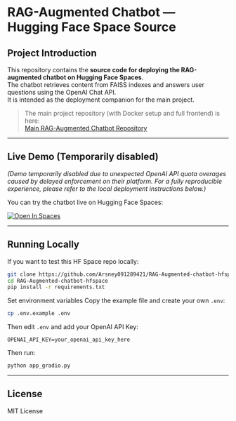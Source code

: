 # RAG-Augmented Chatbot — Hugging Face Space Source

## Project Introduction
This repository contains the **source code for deploying the RAG-augmented chatbot on Hugging Face Spaces**.  
The chatbot retrieves content from FAISS indexes and answers user questions using the OpenAI Chat API.  
It is intended as the deployment companion for the main project.

> The main project repository (with Docker setup and full frontend) is here:  
[Main RAG-Augmented Chatbot Repository](https://github.com/Arsney091289421/RAG-Augmented-chatbot)

---

## Live Demo (Temporarily disabled)

_(Demo temporarily disabled due to unexpected OpenAI API quota overages caused by delayed enforcement on their platform. For a fully reproducible experience, please refer to the local deployment instructions below.)_

You can try the chatbot live on Hugging Face Spaces:  

[![Open In Spaces](https://img.shields.io/badge/🤗%20Open%20in%20Spaces-blue?logo=huggingface)](https://huggingface.co/spaces/Daniel192341/RAG-Augmented-chatbot-hfspace)

---

## Running Locally 
If you want to test this HF Space repo locally:  

```bash
git clone https://github.com/Arsney091289421/RAG-Augmented-chatbot-hfspace.git
cd RAG-Augmented-chatbot-hfspace
pip install -r requirements.txt
```
Set environment variables
Copy the example file and create your own `.env`:
```bash
cp .env.example .env
```
Then edit `.env` and add your OpenAI API Key:
```
OPENAI_API_KEY=your_openai_api_key_here
```

Then run:
```bash
python app_gradio.py
```

---

## License
MIT License

